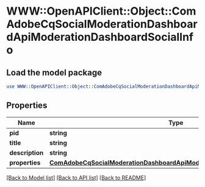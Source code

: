 # WWW::OpenAPIClient::Object::ComAdobeCqSocialModerationDashboardApiModerationDashboardSocialInfo

## Load the model package
```perl
use WWW::OpenAPIClient::Object::ComAdobeCqSocialModerationDashboardApiModerationDashboardSocialInfo;
```

## Properties
Name | Type | Description | Notes
------------ | ------------- | ------------- | -------------
**pid** | **string** |  | [optional] 
**title** | **string** |  | [optional] 
**description** | **string** |  | [optional] 
**properties** | [**ComAdobeCqSocialModerationDashboardApiModerationDashboardSocialProperties**](ComAdobeCqSocialModerationDashboardApiModerationDashboardSocialProperties.md) |  | [optional] 

[[Back to Model list]](../README.md#documentation-for-models) [[Back to API list]](../README.md#documentation-for-api-endpoints) [[Back to README]](../README.md)


